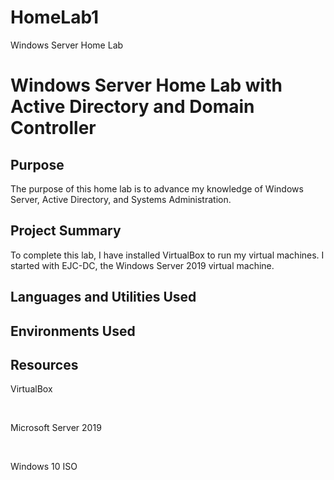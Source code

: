 # HomeLab1
Windows Server Home Lab
<h1>Windows Server Home Lab with Active Directory and Domain Controller</h1>
<h2>Purpose</h2>
<p>The purpose of this home lab is to advance my knowledge of Windows Server, Active Directory, and Systems Administration.</p>
<h2>Project Summary</h2>
<p>To complete this lab, I have installed VirtualBox to run my virtual machines. I started with EJC-DC, the Windows Server 2019 virtual machine.</p>
<h2>Languages and Utilities Used</h2>
<h2>Environments Used</h2>
<h2>Resources</h2>
<p>VirtualBox</p><br>
<p>Microsoft Server 2019</p><br>
<p>Windows 10 ISO</p><br>
